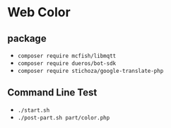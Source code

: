 # Web Color

## package

* `composer require mcfish/libmqtt`
* `composer require dueros/bot-sdk`
* `composer require stichoza/google-translate-php`

## Command Line Test

* `./start.sh`
* `./post-part.sh part/color.php`
